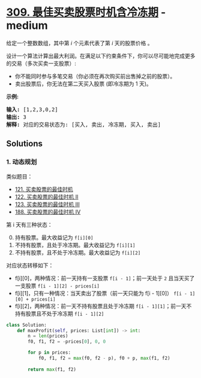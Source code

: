 # [309. 最佳买卖股票时机含冷冻期](https://leetcode-cn.com/problems/best-time-to-buy-and-sell-stock-with-cooldown/) - medium

<p>给定一个整数数组，其中第<em>&nbsp;i</em>&nbsp;个元素代表了第&nbsp;<em>i</em>&nbsp;天的股票价格 。​</p>

<p>设计一个算法计算出最大利润。在满足以下约束条件下，你可以尽可能地完成更多的交易（多次买卖一支股票）:</p>

<ul>
	<li>你不能同时参与多笔交易（你必须在再次购买前出售掉之前的股票）。</li>
	<li>卖出股票后，你无法在第二天买入股票 (即冷冻期为 1 天)。</li>
</ul>

<p><strong>示例:</strong></p>

<pre><strong>输入:</strong> [1,2,3,0,2]
<strong>输出: </strong>3 
<strong>解释:</strong> 对应的交易状态为: [买入, 卖出, 冷冻期, 买入, 卖出]</pre>


## Solutions

### 1. 动态规划

类似题目：
- [121. 买卖股票的最佳时机](./121-best-time-to-buy-and-sell-stock.md)
- [122. 买卖股票的最佳时机 II](./122-best-time-to-buy-and-sell-stock-ii.md)
- [123. 买卖股票的最佳时机 III](./123-best-time-to-buy-and-sell-stock-iii.md)
- [188. 买卖股票的最佳时机 IV](./188-best-time-to-buy-and-sell-stock-iv.md)

第 i 天有三种状态：

0. 持有股票。最大收益记为 `f[i][0]`
1. 不持有股票，且处于冷冻期。最大收益记为 `f[i][1]`
2. 不持有股票，且不处于冷冻期。最大收益记为 `f[i][2]`

对应状态转移如下：
- f[i][0]，两种情况：前一天持有一支股票 `f[i - 1]`；前一天处于 `2` 且当天买了一支股票 `f[i - 1][2] - prices[i]`
- f[i][1]，只有一种情况：当天卖出了股票（前一天只能为 f[i - 1][0]） `f[i - 1][0] + prices[i]`
- f[i][2]，两种情况：前一天不持有股票且处于冷冻期 `f[i - 1][1]`；前一天不持有股票且不处于冷冻期 `f[i - 1][2]`

```py
class Solution:
    def maxProfit(self, prices: List[int]) -> int:
        n = len(prices)
        f0, f1, f2 = -prices[0], 0, 0

        for p in prices:
            f0, f1, f2 = max(f0, f2 - p), f0 + p, max(f1, f2)
        
        return max(f1, f2)
```
